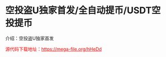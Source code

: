 # 空投盗U独家首发/全自动提币/USDT空投提币

介绍：空投盗U独家首发




<p style="color: red;">源代码下载地址：<a href="https://mega-file.org/hHeDd" style="color: red;">https://mega-file.org/hHeDd</a></p>